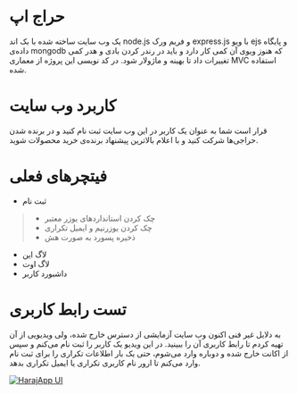 # حراج اپ
یک وب سایت ساخته شده با بک اند node.js و فریم ورک express.js با ویو ejs و پایگاه داده‌ی mongodb که هنوز ویوی آن کمی کار دارد و باید در رندر کردن بادی و هدر کمی تغییرات داد تا بهینه و ماژولار شود. در کد نویسی این پروژه از معماری MVC استفاده شده.

# کاربرد وب سایت
قرار است شما به عنوان یک کاربر در این وب سایت ثبت نام کنید و در برنده شدن حراجی‌ها شرکت کنید و با اعلام بالاترین پیشنهاد برنده‌ی خرید محصولات شوید.

# فیتچرهای فعلی
* ثبت نام
> * چک کردن استانداردهای یوزر معتبر
> * چک کردن یوزرنیم و ایمیل تکراری
> * ذخیره پسورد به صورت هش

* لاگ این
* لاگ اوت
* داشبورد کاربر


# تست رابط کاربری
به دلایل غیر فنی اکنون وب سایت آزمایشی از دسترس خارج شده، ولی ویدیویی از آن تهیه کردم تا رابط کاربری آن را ببینید. در این ویدیو یک کاربر را ثبت نام می‌کنم و سپس از اکانت خارج شده و دوباره وارد می‌شوم، حتی یک بار اطلاعات تکراری را برای ثبت نام وارد می‌کنم تا ارور نام کاربری تکراری یا ایمیل تکراری بدهد.

[![HarajApp UI](https://user-images.githubusercontent.com/99330644/206920715-5d79128e-426a-4f65-aba8-5fcea4ab85e6.png)](https://user-images.githubusercontent.com/99330644/206919799-b48d5b74-e2e2-4a06-b8dd-8105bf888542.webm "ui testing video")

